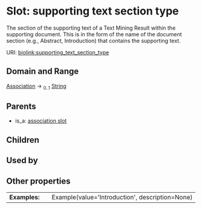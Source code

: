 
# Slot: supporting text section type


The section of the supporting text of a Text Mining Result within the supporting document. This is in the form of the name of the document section (e.g., Abstract, Introduction) that contains the supporting text.

URI: [biolink:supporting_text_section_type](https://w3id.org/biolink/vocab/supporting_text_section_type)


## Domain and Range

[Association](Association.md) &#8594;  <sub>0..1</sub> [String](types/String.md)

## Parents

 *  is_a: [association slot](association_slot.md)

## Children


## Used by


## Other properties

|  |  |  |
| --- | --- | --- |
| **Examples:** | | Example(value='Introduction', description=None) |

